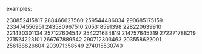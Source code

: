 examples:

230852415817
288466627560
259544486034
290685175159
233474556951
243580967510
205318591398
228220639910
221430301134
257127604547
254221684819
214757645319
272271788219
271524223101
266767889542
290712303463
203558622001
256188626604
203971358549
274015530740
